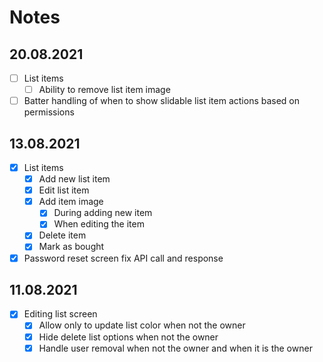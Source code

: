 # Notes

## 20.08.2021
* [ ] List items
    * [ ] Ability to remove list item image
* [ ] Batter handling of when to show slidable list item actions based on permissions 

## 13.08.2021

* [x] List items
    * [x] Add new list item
    * [x] Edit list item
    * [x] Add item image
        * [x] During adding new item
        * [x] When editing the item
    * [x] Delete item
    * [x] Mark as bought
* [x] Password reset screen fix API call and response
    
## 11.08.2021

* [x] Editing list screen
    * [x] Allow only to update list color when not the owner
    * [x] Hide delete list options when not the owner
    * [x] Handle user removal when not the owner and when it is the owner